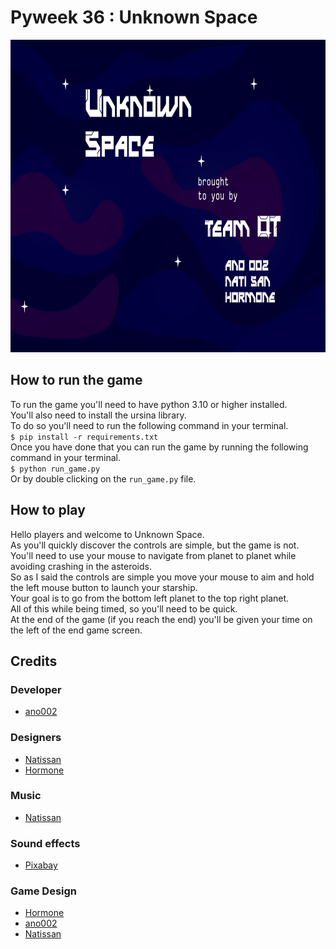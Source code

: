 # Pyweek 36 : Unknown Space
<img src="https://github.com/ano0002/pyweek-36/blob/main/assets/end.png" height="500" />

## How to run the game
To run the game you'll need to have python 3.10 or higher installed.<br>
You'll also need to install the ursina library.<br>
To do so you'll need to run the following command in your terminal.<br>
`$ pip install -r requirements.txt`<br>
Once you have done that you can run the game by running the following command in your terminal.<br>
`$ python run_game.py`<br>
Or by double clicking on the `run_game.py` file.

## How to play
Hello players and welcome to Unknown Space.<br>
As you'll quickly discover the controls are simple, but the game is not.<br>
You'll need to use your mouse to navigate from planet to planet while avoiding crashing in the asteroids.<br>
So as I  said the controls are simple you move your mouse to aim and hold the left mouse button to launch your starship.<br>
Your goal is to go from the bottom left planet to the top right planet.<br>
All of this while being timed, so you'll need to be quick.<br>
At the end of the game (if you reach the end) you'll be given your time on the left of the end game screen.<br>

## Credits
### Developer
- [ano002](https://anatole-sot.xyz/)
### Designers
- [Natissan](https://github.com/LeBN)
- [Hormone](https://github.com/Hormone4)
### Music
- [Natissan](https://github.com/LeBN)
### Sound effects
- [Pixabay](https://pixabay.com/fr/)
### Game Design
- [Hormone](https://github.com/Hormone4)
- [ano002](https://anatole-sot.xyz/)
- [Natissan](https://github.com/LeBN)
